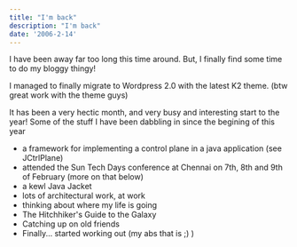 ```yaml
---
title: "I'm back"
description: "I'm back"
date: '2006-2-14'
---
```


I have been away far too long this time around. But, I finally find some time to do my bloggy thingy!

I managed to finally migrate to Wordpress 2.0 with the latest K2 theme. (btw great work with the theme guys)

It has been a very hectic month, and very busy and interesting start to the year! Some of the stuff I have been dabbling in since the begining of this year

- a framework for implementing a control plane in a java application (see JCtrlPlane)  
- attended the Sun Tech Days conference at Chennai on 7th, 8th and 9th of February (more on that below)  
- a kewl Java Jacket  
- lots of architectural work, at work  
- thinking about where my life is going  
- The Hitchhiker's Guide to the Galaxy  
- Catching up on old friends  
- Finally... started working out (my abs that is ;) )
